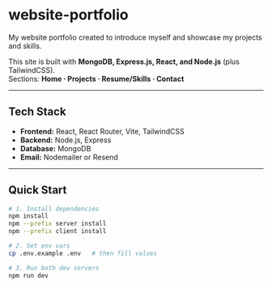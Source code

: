# website-portfolio
My website portfolio created to introduce myself and showcase my projects and skills.

This site is built with **MongoDB, Express.js, React, and Node.js** (plus TailwindCSS).  
Sections: **Home · Projects · Resume/Skills · Contact**

---

## Tech Stack
- **Frontend:** React, React Router, Vite, TailwindCSS  
- **Backend:** Node.js, Express  
- **Database:** MongoDB 
- **Email:** Nodemailer or Resend

---

## Quick Start

```bash
# 1. Install dependencies
npm install
npm --prefix server install
npm --prefix client install

# 2. Set env vars
cp .env.example .env   # then fill values

# 3. Run both dev servers
npm run dev

